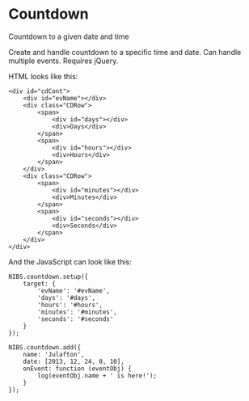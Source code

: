 # Countdown
Countdown to a given date and time


Create and handle countdown to a specific time and date. Can handle multiple events. Requires jQuery.

HTML looks like this:

	<div id="cdCont">
		<div id="evName"></div>
		<div class="CDRow">
			<span>
				<div id="days"></div>
				<div>Days</div>
			</span>
			<span>
				<div id="hours"></div>
				<div>Hours</div>
			</span>
		</div>
		<div class="CDRow">
			<span>
				<div id="minutes"></div>
				<div>Minutes</div>
			</span>
			<span>
				<div id="seconds"></div>
				<div>Seconds</div>
			</span>
		</div>
	</div>

And the JavaScript can look like this:

	NIBS.countdown.setup({
		target: {
			'evName': '#evName',
			'days': '#days',
			'hours': '#hours',
			'minutes': '#minutes',
			'seconds': '#seconds'
		}
	});

	NIBS.countdown.add({
		name: 'Julafton',
		date: [2013, 12, 24, 0, 10],
		onEvent: function (eventObj) {
			log(eventObj.name + ' is here!');
		}
	});